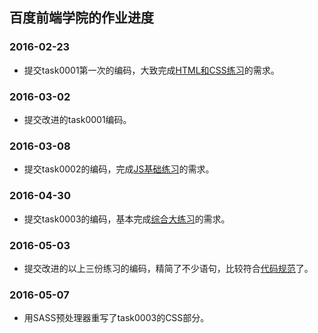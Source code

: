 ## 百度前端学院的作业进度

### 2016-02-23
- 提交task0001第一次的编码，大致完成[HTML和CSS练习](https://github.com/baidu-ife/ife/tree/master/2015_spring/task/task0001)的需求。

### 2016-03-02
- 提交改进的task0001编码。

### 2016-03-08
- 提交task0002的编码，完成[JS基础练习](https://github.com/baidu-ife/ife/tree/master/2015_spring/task/task0002)的需求。

### 2016-04-30
- 提交task0003的编码，基本完成[综合大练习](https://github.com/baidu-ife/ife/tree/master/2015_spring/task/task0003)的需求。

### 2016-05-03
- 提交改进的以上三份练习的编码，精简了不少语句，比较符合[代码规范](https://github.com/ecomfe/spec)了。

### 2016-05-07
- 用SASS预处理器重写了task0003的CSS部分。

